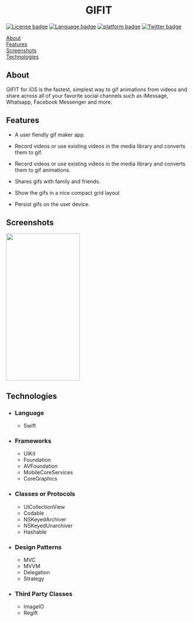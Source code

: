 
<h1 style="text-align:center;">GIFIT</h1>

[![License badge](https://img.shields.io/badge/License-MIT-yellow.svg)](https://shields.io/) [![Language badge](https://img.shields.io/badge/Swift-5.2-orange.svg)](https://shields.io/) [![platform badge](https://img.shields.io/badge/platform-iOS-gray.svg)](https://shields.io/) [![Twitter badge](https://img.shields.io/badge/twitter-@shruti1512-blue.svg)](https://shields.io/)

[About](#about)<br/>
[Features](#features)<br/>
[Screenshots](#screenshots)<br/>
[Technologies](#tech)<br/>

## About

<a name = "about" /> GIFIT for iOS is the fastest, simplest way to gif animations from videos and share across all of your favorite social channels such as iMessage, Whatsapp, Facebook Messenger and more.

## Features

<a name = "features" />

- A user fiendly gif maker app. 

- Record videos or use existing videos in the media library and converts them to gif. 

- Record videos or use existing videos in the media library and converts them to gif animations.
- Shares gifs with family and friends. 
- Show the gifs in a nice compact grid layout 
- Persist gifs on the user device.  


## Screenshots

<a name = "screenshots" />
<img src="Screenshots/1.Home.png" width="200" height="400">       

## Technologies 

<a name = "tech" />

- ### Language ### 

  - Swift 

- ### Frameworks ###

  - UIKit
  - Foundation
  - AVFoundation
  - MobileCoreServices
  - CoreGraphics

- ### Classes or Protocols ###

  - UICollectionView
  - Codable
  - NSKeyedArchiver
  - NSKeyedUnarchiver
  - Hashable

- ### Design Patterns ###

  - MVC
  - MVVM
  - Delegation
  - Strategy

- ### Third Party Classes ###

  - ImageIO
  - Regift


